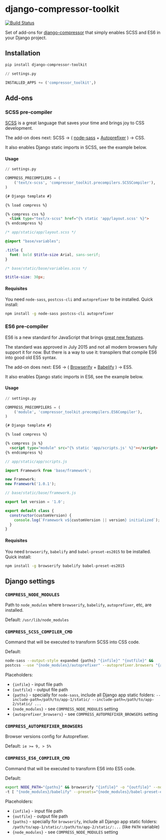 # django-compressor-toolkit

[![Build Status](https://travis-ci.org/kottenator/django-compressor-toolkit.svg?branch=master)](https://travis-ci.org/kottenator/django-compressor-toolkit)

Set of add-ons for [django-compressor](https://github.com/django-compressor/django-compressor/)
that simply enables SCSS and ES6 in your Django project.

## Installation

```sh
pip install django-compressor-toolkit
```

```py
// settings.py

INSTALLED_APPS += ('compressor_toolkit',)
```

## Add-ons

### SCSS pre-compiler

[SCSS](http://sass-lang.com/) is a great language that saves your time and brings joy to CSS development.

The add-on does next:
SCSS → (
[node-sass](https://github.com/sass/node-sass) +
[Autoprefixer](https://github.com/postcss/autoprefixer)
) → CSS.

It also enables Django static imports in SCSS, see the example below.

#### Usage

```py
// settings.py

COMPRESS_PRECOMPILERS = (
    ('text/x-scss', 'compressor_toolkit.precompilers.SCSSCompiler'),
)
```

```html
{# Django template #}

{% load compress %}

{% compress css %}
  <link type="text/x-scss" href="{% static 'app/layout.scss' %}">
{% endcompress %}
```

```scss
/* app/static/app/layout.scss */

@import "base/variables";

.title {
  font: bold $title-size Arial, sans-serif;
}
```

```scss
/* base/static/base/variables.scss */

$title-size: 30px;
```

#### Requisites

You need `node-sass`, `postcss-cli` and `autoprefixer` to be installed. Quick install:

```sh
npm install -g node-sass postcss-cli autoprefixer
```

### ES6 pre-compiler

ES6 is a new standard for JavaScript that brings
[great new features](https://hacks.mozilla.org/category/es6-in-depth/).

The standard was approved in July 2015 and not all modern browsers fully support it for now.
But there is a way to use it: transpilers that compile ES6 into good old ES5 syntax.

The add-on does next:
ES6 → (
[Browserify](http://browserify.org/) +
[Babelify](https://github.com/babel/babelify)
) → ES5.

It also enables Django static imports in ES6, see the example below.

#### Usage

```py
// settings.py

COMPRESS_PRECOMPILERS = (
    ('module', 'compressor_toolkit.precompilers.ES6Compiler'),
)
```

```html
{# Django template #}

{% load compress %}

{% compress js %}
  <script type="module" src="{% static 'app/scripts.js' %}"></script>
{% endcompress %}
```

```js
// app/static/app/scripts.js

import Framework from 'base/framework';

new Framework;
new Framework('1.0.1');
```

```js
// base/static/base/framework.js

export let version = '1.0';

export default class {
  constructor(customVersion) {
    console.log(`Framework v${customVersion || version} initialized`);
  }
}
```

#### Requisites

You need `browserify`, `babelify` and `babel-preset-es2015` to be installed. Quick install:

```sh
npm install -g browserify babelify babel-preset-es2015
```

## Django settings

### `COMPRESS_NODE_MODULES`

Path to `node_modules` where `browserify`, `babelify`, `autoprefixer`, etc, are installed.

Default: `/usr/lib/node_modules`

### `COMPRESS_SCSS_COMPILER_CMD`

Command that will be executed to transform SCSS into CSS code.

Default:

```sh
node-sass --output-style expanded {paths} "{infile}" "{outfile}" &&
postcss --use "{node_modules}/autoprefixer" --autoprefixer.browsers "{autoprefixer_browsers}" -r "{outfile}"
```

Placeholders:
- `{infile}` - input file path
- `{outfile}` - output file path
- `{paths}` - specially for `node-sass`, include all Django app static folders:
  `--include-path=/path/to/app-1/static/ --include-path=/path/to/app-2/static/ ...`
- `{node_modules}` - see `COMPRESS_NODE_MODULES` setting
- `{autoprefixer_browsers}` - see `COMPRESS_AUTOPREFIXER_BROWSERS` setting

### `COMPRESS_AUTOPREFIXER_BROWSERS`

Browser versions config for Autoprefixer.

Default: `ie >= 9, > 5%`

### `COMPRESS_ES6_COMPILER_CMD`

Command that will be executed to transform ES6 into ES5 code.

Default:

```sh
export NODE_PATH="{paths}" && browserify "{infile}" -o "{outfile}" --no-bundle-external --node
-t [ "{node_modules}/babelify" --presets="{node_modules}/babel-preset-es2015" ]
```

Placeholders:
- `{infile}` - input file path
- `{outfile}` - output file path
- `{paths}` - specially for `browserify`, include all Django app static folders:
  `/path/to/app-1/static/:/path/to/app-2/static/:...` (like `PATH` variable)
- `{node_modules}` - see `COMPRESS_NODE_MODULES` setting
